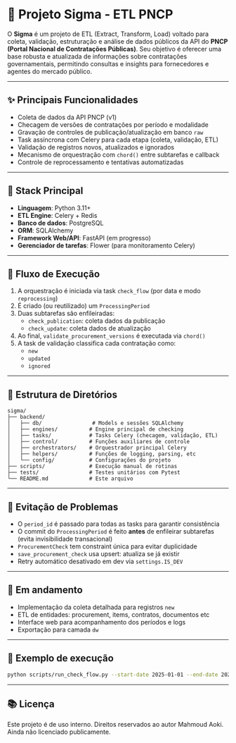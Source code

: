 # 🚀 Projeto Sigma - ETL PNCP

O **Sigma** é um projeto de ETL (Extract, Transform, Load) voltado para coleta, validação, estruturação e análise de dados públicos da API do **PNCP (Portal Nacional de Contratações Públicas)**. Seu objetivo é oferecer uma base robusta e atualizada de informações sobre contratações governamentais, permitindo consultas e insights para fornecedores e agentes do mercado público.

---

## ✨ Principais Funcionalidades

- Coleta de dados da API PNCP (v1)
- Checagem de versões de contratações por período e modalidade
- Gravação de controles de publicação/atualização em banco `raw`
- Task assíncrona com Celery para cada etapa (coleta, validação, ETL)
- Validação de registros novos, atualizados e ignorados
- Mecanismo de orquestração com `chord()` entre subtarefas e callback
- Controle de reprocessamento e tentativas automatizadas

---

## 🧱 Stack Principal

- **Linguagem**: Python 3.11+
- **ETL Engine**: Celery + Redis
- **Banco de dados**: PostgreSQL
- **ORM**: SQLAlchemy
- **Framework Web/API**: FastAPI (em progresso)
- **Gerenciador de tarefas**: Flower (para monitoramento Celery)

---

## 🔄 Fluxo de Execução

1. A orquestração é iniciada via task `check_flow` (por data e modo `reprocessing`)
2. É criado (ou reutilizado) um `ProcessingPeriod`
3. Duas subtarefas são enfileiradas:
    - `check_publication`: coleta dados da publicação
    - `check_update`: coleta dados de atualização
4. Ao final, `validate_procurement_versions` é executada via `chord()`
5. A task de validação classifica cada contratação como:
    - `new`
    - `updated`
    - `ignored`

---

## 📂 Estrutura de Diretórios

```
sigma/
├── backend/
│   ├── db/                # Models e sessões SQLAlchemy
│   ├── engines/          # Engine principal de checking
│   ├── tasks/            # Tasks Celery (checagem, validação, ETL)
│   ├── control/          # Funções auxiliares de controle
│   ├── orchestrators/    # Orquestrador principal Celery
│   ├── helpers/          # Funções de logging, parsing, etc
│   └── config/           # Configurações do projeto
├── scripts/              # Execução manual de rotinas
├── tests/                # Testes unitários com Pytest
└── README.md             # Este arquivo
```

---

## 🚫 Evitação de Problemas

- O `period_id` é passado para todas as tasks para garantir consistência
- O commit do `ProcessingPeriod` é feito **antes** de enfileirar subtarefas (evita invisibilidade transacional)
- `ProcurementCheck` tem constraint única para evitar duplicidade
- `save_procurement_check` usa upsert: atualiza se já existir
- Retry automático desativado em dev via `settings.IS_DEV`

---

## 🚧 Em andamento

- Implementação da coleta detalhada para registros `new`
- ETL de entidades: procurement, items, contratos, documentos etc
- Interface web para acompanhamento dos períodos e logs
- Exportação para camada `dw`

---

## 📆 Exemplo de execução

```bash
python scripts/run_check_flow.py --start-date 2025-01-01 --end-date 2025-01-01 --reprocessing
```

---

## 📚 Licença

Este projeto é de uso interno. Direitos reservados ao autor Mahmoud Aoki. Ainda não licenciado publicamente.
